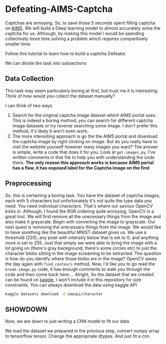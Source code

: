 # Defeating-AIMS-Captcha
Captchas are annoying. So, to save those 5 seconds spent filling captcha on [AIMS](https://aims.iith.ac.in/aims/). We will build a Deep learning model to almost accurately solve the captcha for us. Although, by making this model I would be spending collectively more time solving a problem which requires comparitively smaller time.

Follow this tutorial to learn how to build a captcha Defeator.

We can divide the task into subsections

## Data Collection
This task may seem particularly boring at first, but trust me it is interesting. Think of how would you collect the dataset manually?

I can think of two ways
1. Search for the original captcha image dataset which AIMS portal uses. This is indeed a boring method, you can search for different captcha image datasets or try reverse searching some image. I don't prefer this method, it's likely it won't even work.
2. The more interesting approach is go the the AIMS portal and download the captcha image by right clicking on image. But do you really have to visit the website yourself however many images you want? The answer is simple, write a code that does it for you. Look at `get-images.py`. I've written comments in that file to help you with understanding the code there. **The only reason this approach works is because AIMS portal has a flaw, it has exposed label for the Captcha image on the first**

## Preprocessing
So, this is certaining a boring task. You have the dataset of captcha images, each with 5 characters but unfortunately it's not quite the type data you need. You need individual characters. That's where our saviour OpenCV kicks in. Although, I found the BGR ordering quite annoying, OpenCV is a great tool. We will first remove all the unecessary things from the image and also make it grayscale. Begin with converting the image to grayscale. Our next quest is removing the unecessary things from the image. We would like to have somthing like the beautiful MNIST dataset gives us. We use a threshold (220), any pixel with intensity below that is set to 0, and anything more is set to 255. Just that simply we were able to bring the image with a lot going on (there's gray background, there's some circles etc) to just the character blobs sitting in the image screaming to be extracted. The question is how do you identify where those blobs are in the image? OpenCV saves the day again with `find_contours` method. Now, I'd like you to go read the `break-image.py` code, it has enough comments to walk you through the code and then come back here.... Alright, So the dataset that we created can be found on [kaggle]([www.kaggle.com/cmaspi/character](https://www.kaggle.com/datasets/cmaspi/character)), I won't include it in this repository for size constraints. You can always download the data using kaggle API
```bash
kaggle datasets download -d cmaspi/character
```

## SHOWDOWN
Now, we are down to just writing a CNN model to fit our data. 

We load the dataset we prepared in the previous step, convert numpy array to tensorflow tensor. Change the appropriate dtypes. And just fit a cnn. 
